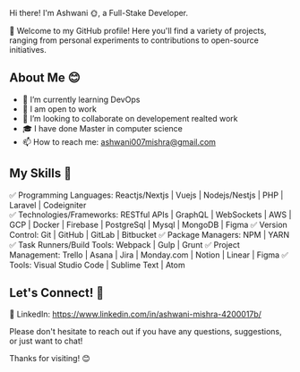 Hi there! I'm Ashwani 🌞, a Full-Stake Developer. 

🎊 Welcome to my GitHub profile! Here you'll find a variety of projects, ranging from personal experiments to contributions to open-source initiatives.

## About Me 😊

- 🌱 I’m currently learning DevOps 
- 💼 I am open to work 
- 👥 I’m looking to collaborate on developement realted work 
- 🎓 I have done Master in computer science 
- 📫 How to reach me: ashwani007mishra@gmail.com 

## My Skills 🦾

✅ Programming Languages: Reactjs/Nextjs | Vuejs | Nodejs/Nestjs | PHP | Laravel | Codeigniter  
✅ Technologies/Frameworks: RESTful APIs | GraphQL | WebSockets | AWS | GCP | Docker | Firebase | PostgreSql | Mysql | MongoDB | Figma 
✅ Version Control: Git | GitHub | GitLab | Bitbucket 
✅ Package Managers: NPM | YARN 
✅ Task Runners/Build Tools: Webpack | Gulp | Grunt 
✅ Project Management: Trello | Asana | Jira | Monday.com | Notion | Linear | Figma 
✅ Tools: Visual Studio Code | Sublime Text | Atom 



## Let's Connect! 🤝

🔵 LinkedIn: https://www.linkedin.com/in/ashwani-mishra-4200017b/

Please don't hesitate to reach out if you have any questions, suggestions, or just want to chat!

Thanks for visiting! 😊
